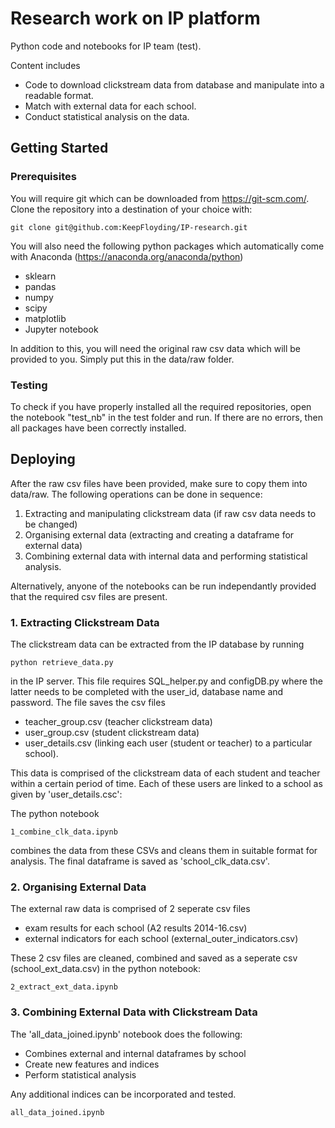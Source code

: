 # Research work on IP platform


Python code and notebooks for IP team (test). 

Content includes

* Code to download clickstream data from database and manipulate into a readable format.
* Match with external data for each school. 
* Conduct statistical analysis on the data. 

## Getting Started

### Prerequisites

You will require git which can be downloaded from https://git-scm.com/. 
Clone the repository into a destination of your choice with:

```
git clone git@github.com:KeepFloyding/IP-research.git
```

You will also need the following python packages which automatically come with Anaconda (https://anaconda.org/anaconda/python)

* sklearn
* pandas
* numpy
* scipy
* matplotlib
* Jupyter notebook

In addition to this, you will need the original raw csv data which will be provided to you. Simply put this in the data/raw folder. 

### Testing 

To check if you have properly installed all the required repositories, open the notebook "test_nb" in the test folder and run. If there are no errors, then all packages have been correctly installed. 

## Deploying

After the raw csv files have been provided, make sure to copy them into data/raw. The following operations can be done in sequence:

1. Extracting and manipulating clickstream data (if raw csv data needs to be changed) 
2. Organising external data (extracting and creating a dataframe for external data)
3. Combining external data with internal data and performing statistical analysis. 

Alternatively, anyone of the notebooks can be run independantly provided that the required csv files are present. 

### 1. Extracting Clickstream Data

The clickstream data can be extracted from the IP database by running 

```
python retrieve_data.py
```

in the IP server. This file requires SQL_helper.py and configDB.py where the latter needs to be completed with the user_id, database name and password. The file saves the csv files 

* teacher_group.csv (teacher clickstream data)
* user_group.csv (student clickstream data)
* user_details.csv (linking each user (student or teacher) to a particular school). 

This data is comprised of the clickstream data of each student and teacher within a certain period of time. Each of these users are linked to a school as given by 'user_details.csc':

The python notebook 

```
1_combine_clk_data.ipynb 
```

combines the data from these CSVs and cleans them in suitable format for analysis. The final dataframe is saved as 'school_clk_data.csv'.


### 2. Organising External Data

The external raw data is comprised of 2 seperate csv files

* exam results for each school (A2 results 2014-16.csv)
* external indicators for each school (external_outer_indicators.csv)

These 2 csv files are cleaned, combined and saved as a seperate csv (school_ext_data.csv) in the python notebook:

```
2_extract_ext_data.ipynb
```

### 3. Combining External Data with Clickstream Data

The 'all_data_joined.ipynb' notebook does the following:

* Combines external and internal dataframes by school
* Create new features and indices
* Perform statistical analysis

Any additional indices can be incorporated and tested. 

```
all_data_joined.ipynb
```


